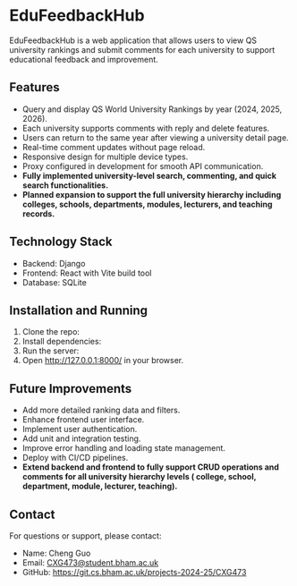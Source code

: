 # EduFeedbackHub

EduFeedbackHub is a web application that allows users to view QS university rankings and submit comments for each
university to support educational feedback and improvement.

## Features

- Query and display QS World University Rankings by year (2024, 2025, 2026).
- Each university supports comments with reply and delete features.
- Users can return to the same year after viewing a university detail page.
- Real-time comment updates without page reload.
- Responsive design for multiple device types.
- Proxy configured in development for smooth API communication.
- **Fully implemented university-level search, commenting, and quick search functionalities.**
- **Planned expansion to support the full university hierarchy including colleges, schools, departments, modules,
  lecturers, and teaching records.**

## Technology Stack

- Backend: Django
- Frontend: React with Vite build tool
- Database: SQLite

## Installation and Running

1. Clone the repo:
2. Install dependencies:
3. Run the server:
4. Open http://127.0.0.1:8000/ in your browser.

## Future Improvements

- Add more detailed ranking data and filters.
- Enhance frontend user interface.
- Implement user authentication.
- Add unit and integration testing.
- Improve error handling and loading state management.
- Deploy with CI/CD pipelines.
- **Extend backend and frontend to fully support CRUD operations and comments for all university hierarchy levels (
  college, school, department, module, lecturer, teaching).**

## Contact

For questions or support, please contact:

- Name: Cheng Guo
- Email: CXG473@student.bham.ac.uk
- GitHub: https://git.cs.bham.ac.uk/projects-2024-25/CXG473
